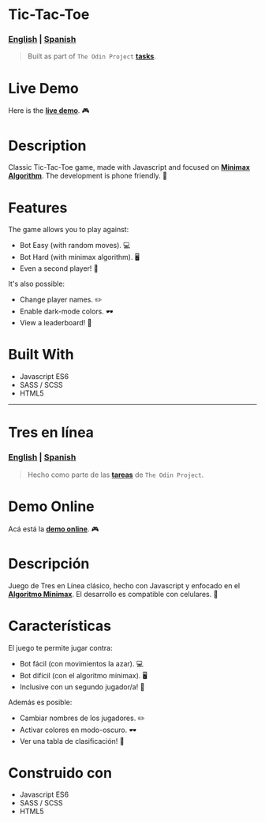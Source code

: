 # Tic-Tac-Toe


### [English](#tic-tac-toe) | [Spanish](#tres-en-línea)


> Built as part of `The Odin Project` **[tasks](https://www.theodinproject.com/lessons/tic-tac-toe-javascript)**.


# Live Demo
Here is the **[live demo](https://lunar-cat.github.io/tic-tac-toe/)**. :video_game:


# Description
Classic Tic-Tac-Toe game, made with Javascript and focused on **[Minimax Algorithm](https://en.wikipedia.org/wiki/Minimax)**. The development is phone friendly. :iphone:

# Features
The game allows you to play against:
* Bot Easy (with random moves). :computer:
* Bot Hard (with minimax algorithm). :desktop_computer: 	
* Even a second player! :bust_in_silhouette:


It's also possible:
* Change player names. :pencil2:
* Enable dark-mode colors. :dark_sunglasses:
* View a leaderboard! :1st_place_medal:


# Built With

* Javascript ES6
* SASS / SCSS
* HTML5

---


# Tres en línea

### [English](#tic-tac-toe) | [Spanish](#tres-en-línea)

> Hecho como parte de las **[tareas](https://www.theodinproject.com/lessons/tic-tac-toe-javascript)** de `The Odin Project`.


# Demo Online
Acá está la **[demo online](https://lunar-cat.github.io/tic-tac-toe/)**. :video_game:


# Descripción
Juego de Tres en Línea clásico, hecho con Javascript y enfocado en el **[Algoritmo Minimax](https://en.wikipedia.org/wiki/Minimax)**. El desarrollo es compatible con celulares. :iphone:

# Características
El juego te permite jugar contra:
* Bot fácil (con movimientos la azar). :computer:
* Bot difícil (con el algoritmo minimax). :desktop_computer:
* Inclusive con un segundo jugador/a! :bust_in_silhouette:


Además es posible:
* Cambiar nombres de los jugadores. :pencil2:
* Activar colores en modo-oscuro. :dark_sunglasses:
* Ver una tabla de clasificación! :1st_place_medal:


# Construido con

* Javascript ES6
* SASS / SCSS
* HTML5

